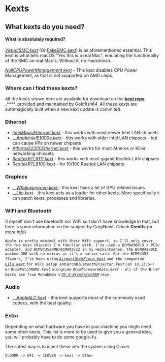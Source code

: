 # Kexts

## What kexts do you need?

#### What is absolutely required?

[_VirtualSMC.kext_](https://github.com/acidanthera/VirtualSMC) \(Or [FakeSMC.kext](https://github.com/RehabMan/OS-X-FakeSMC-kozlek)\) is as aforementioned essential. This kext is what tells macOS "Yes this is a real Mac", emulating the functionality of the SMC on real Mac's. Without it, no Hackintosh.

[_NullCPUPowerManagement.kext_](https://github.com/corpnewt/NullCPUPowerManagement) _-_ This kext disables CPU Power Management, as that is not supported on AMD chips.

### Where can I find these kexts?

All the kexts shown here are available for download on the [_**kext repo**_](https://1drv.ms/f/s!AiP7m5LaOED-m-J8-MLJGnOgAqnjGw) _****_provided and maintained by Goldfish64. All these kexts are automagically built when a new kext update is commited.

### Ethernet

* _​_[_IntelMausiEthernet.kext_](https://github.com/Mieze/IntelMausiEthernet) - this works with most newer Intel LAN chipsets
* \_\_[_AppleIntelE1000e.kext_](https://sourceforge.net/projects/osx86drivers/) - this works with older Intel LAN chipsets - but can cause KPs on newer chipsets
* _​_[_AtherosE2200Ethernet.kext_](https://github.com/Mieze/AtherosE2200Ethernet) - this works for most Atheros or Killer networking chipsets
* _​_[_RealtekRTL8111.kext_](https://github.com/Mieze/RTL8111_driver_for_OS_X) - this works with most gigabit Realtek LAN chipsets
* _​_[_RealtekRTL8100.kext_](https://github.com/Mieze/RealtekRTL8100) - for 10/100 Realtek LAN chipsets

### Graphics

* \_\_[_Whatevergreen.kext_ ](https://github.com/acidanthera/WhateverGreen)_-_ this kext fixes a lot of GPU related issues.
* \_\_[_Lilu.kext_](https://github.com/acidanthera/Lilu) _-_ this kext acts as a loader for other kexts. More specifically it can patch kexts, processes and libraries.

### WiFi and Bluetooth <a id="wifi-and-bluetooth"></a>

\(I myself don't use bluetooth nor WiFi so I don't have knowledge in that, but here is some information on the subject by CorpNewt. _Check **Credits** for more info_\)  
  
`Apple is pretty minimal with their WiFi support, so I'll only cover the two main chipsets I'm familiar with. I've used a BCM94360CD + PCIe adapter, and BCM94352HMB/BCM94352Z in my Hackintoshes. The BCM94360CD worked OOB with no extras as it's a native card. For the BCM94352 flavors, I've been using` [_`AirportBrcmFixup.kext`_](https://github.com/acidanthera/AirportBrcmFixup) `and the companion` [_`Lilu.kext`_](https://github.com/vit9696/Lilu/releases) `for WiFi setup and` _`BrcmBluetoothInjector.kext`_ `(on 10.13.6+) or` _`BrcmPatchRAM2.kext`_ `alongside` _`BrcmFirmwareData.kext`_ `- all of the Brcm* kexts are from RehabMan's` [_`OS-X-BrcmPatchRAM`_](https://github.com/RehabMan/OS-X-BrcmPatchRAM) `repo.`

### Audio

* \_\_[_AppleALC.kext_](https://github.com/acidanthera/AppleALC) _-_ this kext supports most of the commonly used codecs, with the best quality.

### Extra

Depending on what hardware you have in your machine you might need some other kexts. This list is more to be used to give you a general idea, you will probably have to do some google-fu.

The safest way is to inject these into the system using Clover.

```text
CLOVER -> EFI -> CLOVER -> kext -> Other
```

